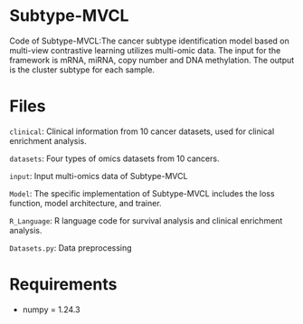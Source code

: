 # Subtype-MVCL
Code of Subtype-MVCL:The cancer subtype identification model based on multi-view contrastive learning utilizes multi-omic data. The input for the framework is mRNA, miRNA, copy number and DNA methylation. The output is the cluster subtype for each sample.
# Files
`clinical`: Clinical information from 10 cancer datasets, used for clinical enrichment analysis.

`datasets`: Four types of omics datasets from 10 cancers.

`input`: Input multi-omics data of Subtype-MVCL

`Model`: The specific implementation of Subtype-MVCL includes the loss function, model architecture, and trainer.

`R_Language`: R language code for survival analysis and clinical enrichment analysis.

`Datasets.py`: Data preprocessing
# Requirements
* numpy = 1.24.3
